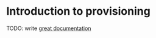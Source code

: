 # Introduction to provisioning

TODO: write [great documentation](http://jacobian.org/writing/great-documentation/what-to-write/)

